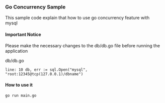 ### Go Concurrency Sample

This sample code explain that how to use go concurrency feature with mysql

#### Important Notice

Please make the necessary changes to the db/db.go file before running the application

db/db.go

``` 
line: 10 db, err := sql.Open("mysql", "root:12345@tcp(127.0.0.1)/dbname")
```

#### How to use it
``` 
go run main.go 
```

